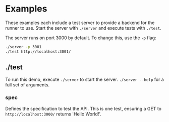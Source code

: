 # Examples

These examples each include a test server to provide a backend for the runner 
to use.  Start the server with `./server` and execute tests with `./test`.

The server runs on port 3000 by default.  To change this, use the `-p` flag:

```sh
./server -p 3001
./test http://localhost:3001/
```

## ./test

To run this demo, execute `./server` to start the server.  `./server --help` for a full set of arguments.

### spec

Defines the specification to test the API.  This is one test, ensuring a GET to `http://localhost:3000/` returns 'Hello World!'.

